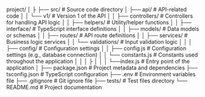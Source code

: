 project/
│
├
├── src/                # Source code directory
│   ├── api/            # API-related code
│   │   └── v1/         # Version 1 of the API
│   │       ├── controllers/    # Controllers for handling API logic
│   │       ├── helpers/        # Utility/helper functions
│   │       ├── interface/      # TypeScript interface definitions
│   │       ├── models/         # Data models or schemas
│   │       ├── routes/         # API route definitions
│   │       ├── services/       # Business logic services
│   │       └── validations/    # Input validation logic
│   │
│   ├── config/                 # Configuration settings
│   │   ├── config.js           # Configuration settings (e.g., database connection)
│   │   └── constants.js        # Constants used throughout the application
│   │
│   ├
│   │
│   └──index.js                # Entry point of the application
│
├── package.json        # Project metadata and dependencies
├── tsconfig.json       # TypeScript configuration
├── .env                # Environment variables file
├── .gitignore          # Git ignore file
├── tests/              # Test files directory
└── README.md           # Project documentation
